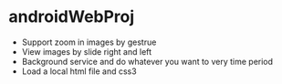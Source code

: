 androidWebProj
==========
* Support zoom in images by gestrue
* View images by slide right and left
* Background service and do whatever you want to very time period
* Load a local html file and css3

